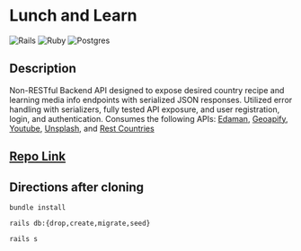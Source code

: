 # Lunch and Learn 

![Rails](https://img.shields.io/badge/rails-%23CC0000.svg?style=for-the-badge&logo=ruby-on-rails&logoColor=white) ![Ruby](https://img.shields.io/badge/ruby-%23CC342D.svg?style=for-the-badge&logo=ruby&logoColor=white) ![Postgres](https://img.shields.io/badge/postgres-%23316192.svg?style=for-the-badge&logo=postgresql&logoColor=white)

## Description

Non-RESTful Backend API designed to expose desired country recipe and learning media info endpoints with serialized JSON responses. Utilized error handling with serializers, fully tested API exposure, and user registration, login, and authentication. Consumes the following APIs: [Edaman](https://www.edamam.com/), [Geoapify](https://www.geoapify.com/places-api), [Youtube](https://developers.google.com/youtube/v3), [Unsplash](https://unsplash.com/developers), and [Rest Countries](https://restcountries.com/)

## [Repo Link](https://github.com/Penitent0/lunch-and-learn)

## Directions after cloning

`bundle install`

`rails db:{drop,create,migrate,seed}`

`rails s`


